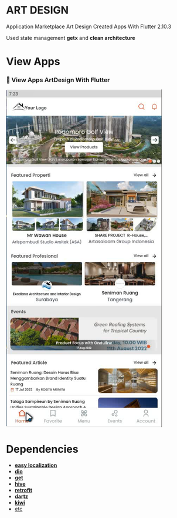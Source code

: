 # ART DESIGN

Application Marketplace Art Design
Created Apps With Flutter 2.10.3

Used state management <b>getx</b> and <b>clean architecture</b>

# View Apps
### 🙅 View Apps ArtDesign With Flutter
<img src="https://github.com/fanfantasi/artdesign/blob/Master/assets/ss/ss.png">

# Dependencies
<ul>
  <li><a href="https://pub.dev/packages/easy_localization"><b>easy localization</b></a></li>
  <li><a href="https://pub.dev/packages/dio"><b>dio</b></a></li>
  <li><a href="https://pub.dev/packages/get"><b>get</b></a></li>
  <li><a href="https://pub.dev/packages/hive"><b>hive</b></a></li>
  <li><a href="https://pub.dev/packages/retrofit"><b>retrofit</b></a></li>
  <li><a href="https://pub.dev/packages/dartz"><b>dartz</b></a></li>
  <li><a href="https://pub.dev/packages/kiwi"><b>kiwi</b></a></li>
  <li><a href="https://pub.dev/">etc</a></li>
</ul>
